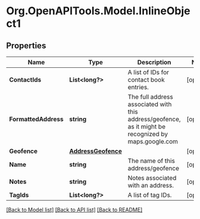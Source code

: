 # Org.OpenAPITools.Model.InlineObject1
## Properties

Name | Type | Description | Notes
------------ | ------------- | ------------- | -------------
**ContactIds** | **List&lt;long?&gt;** | A list of IDs for contact book entries. | [optional] 
**FormattedAddress** | **string** | The full address associated with this address/geofence, as it might be recognized by maps.google.com | [optional] 
**Geofence** | [**AddressGeofence**](AddressGeofence.md) |  | [optional] 
**Name** | **string** | The name of this address/geofence | [optional] 
**Notes** | **string** | Notes associated with an address. | [optional] 
**TagIds** | **List&lt;long?&gt;** | A list of tag IDs. | [optional] 

[[Back to Model list]](../README.md#documentation-for-models) [[Back to API list]](../README.md#documentation-for-api-endpoints) [[Back to README]](../README.md)

